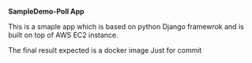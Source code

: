 ****SampleDemo-Poll App****

This is a smaple app which is based on python Django framewrok and is built on top of AWS EC2 instance.

The final result expected is a docker image
Just for commit
